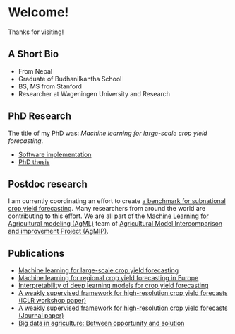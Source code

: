 # Welcome!

Thanks for visiting!

## A Short Bio
* From Nepal
* Graduate of Budhanilkantha School
* BS, MS from Stanford
* Researcher at Wageningen University and Research

## PhD Research
The title of my PhD was: *Machine learning for large-scale crop yield forecasting*.

* [Software implementation](https://github.com/BigDataWUR/MLforCropYieldForecasting)
* [PhD thesis](https://doi.org/10.18174/588095)

## Postdoc research
I am currently coordinating an effort to create [a benchmark for subnational crop yield forecasting](https://github.com/BigDataWUR/AgML-crop-yield-forecasting). Many researchers from around the world are contributing to this effort. We are all part of the [Machine Learning for Agricultural modeling (AgML)](https://www.agml.org/) team of [Agricultural Model Intercomparison and improvement Project (AgMIP)](https://agmip.org/).

## Publications
* [Machine learning for large-scale crop yield forecasting](https://doi.org/10.1016/j.agsy.2020.103016)
* [Machine learning for regional crop yield forecasting in Europe](https://doi.org/10.1016/j.fcr.2021.108377)
* [Interpretability of deep learning models for crop yield forecasting](https://doi.org/10.1016/j.compag.2023.107663)
* [A weakly supervised framework for high-resolution crop yield forecasts (ICLR workshop paper)](https://doi.org/10.48550/arXiv.2205.09016)
* [A weakly supervised framework for high-resolution crop yield forecasts (Journal paper)](https://doi.org/10.1088/1748-9326/acf50e)
* [Big data in agriculture: Between opportunity and solution](https://doi.org/10.1016/j.agsy.2021.103298)
